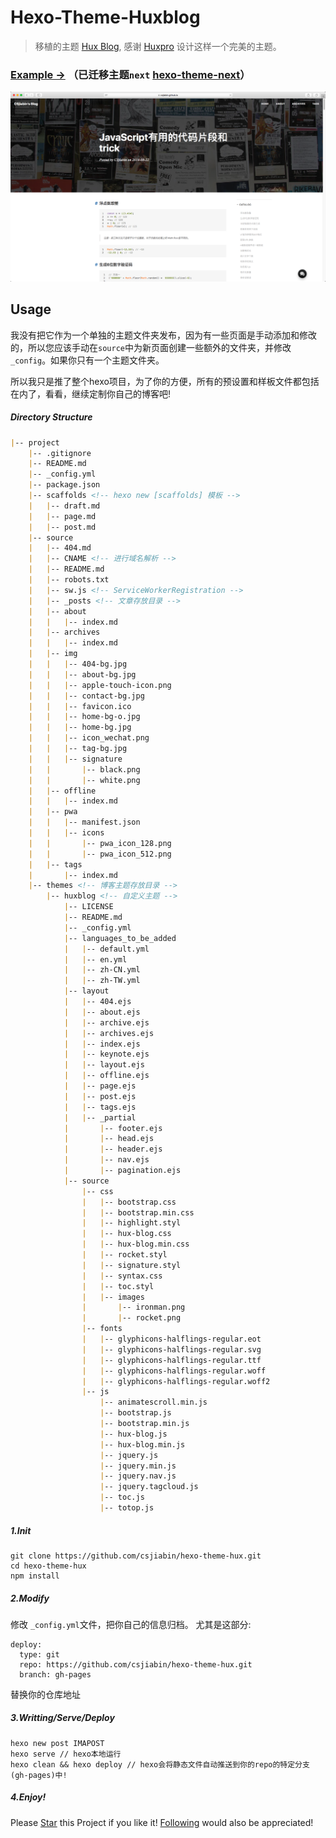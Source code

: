 # Hexo-Theme-Huxblog

> 移植的主题 [Hux Blog](https://github.com/Huxpro/huxpro.github.io), 感谢 [Huxpro](https://github.com/Huxpro) 设计这样一个完美的主题。

### [Example &rarr;](https://csjiabin.github.io/) （已迁移主题`next` [hexo-theme-next](https://github.com/csjiabin/hexo-theme-next)）


![](/screenshot/WX20180823-100155.png)

## Usage

我没有把它作为一个单独的主题文件夹发布，因为有一些页面是手动添加和修改的，所以您应该手动在`source`中为新页面创建一些额外的文件夹，并修改`_config`。如果你只有一个主题文件夹。

所以我只是推了整个hexo项目，为了你的方便，所有的预设置和样板文件都包括在内了，看看，继续定制你自己的博客吧!

##### Directory Structure
```markdown
|-- project
    |-- .gitignore
    |-- README.md
    |-- _config.yml
    |-- package.json
    |-- scaffolds <!-- hexo new [scaffolds] 模板 -->
    |   |-- draft.md
    |   |-- page.md
    |   |-- post.md
    |-- source
    |   |-- 404.md
    |   |-- CNAME <!-- 进行域名解析 -->
    |   |-- README.md
    |   |-- robots.txt
    |   |-- sw.js <!-- ServiceWorkerRegistration -->
    |   |-- _posts <!-- 文章存放目录 -->
    |   |-- about
    |   |   |-- index.md
    |   |-- archives
    |   |   |-- index.md
    |   |-- img 
    |   |   |-- 404-bg.jpg
    |   |   |-- about-bg.jpg
    |   |   |-- apple-touch-icon.png
    |   |   |-- contact-bg.jpg
    |   |   |-- favicon.ico
    |   |   |-- home-bg-o.jpg
    |   |   |-- home-bg.jpg
    |   |   |-- icon_wechat.png
    |   |   |-- tag-bg.jpg
    |   |   |-- signature
    |   |       |-- black.png
    |   |       |-- white.png
    |   |-- offline
    |   |   |-- index.md
    |   |-- pwa
    |   |   |-- manifest.json
    |   |   |-- icons
    |   |       |-- pwa_icon_128.png
    |   |       |-- pwa_icon_512.png
    |   |-- tags
    |       |-- index.md
    |-- themes <!-- 博客主题存放目录 -->
        |-- huxblog <!-- 自定义主题 -->
            |-- LICENSE
            |-- README.md
            |-- _config.yml
            |-- languages_to_be_added
            |   |-- default.yml
            |   |-- en.yml
            |   |-- zh-CN.yml
            |   |-- zh-TW.yml
            |-- layout
            |   |-- 404.ejs
            |   |-- about.ejs
            |   |-- archive.ejs
            |   |-- archives.ejs
            |   |-- index.ejs
            |   |-- keynote.ejs
            |   |-- layout.ejs
            |   |-- offline.ejs
            |   |-- page.ejs
            |   |-- post.ejs
            |   |-- tags.ejs
            |   |-- _partial
            |       |-- footer.ejs
            |       |-- head.ejs
            |       |-- header.ejs
            |       |-- nav.ejs
            |       |-- pagination.ejs
            |-- source
                |-- css
                |   |-- bootstrap.css
                |   |-- bootstrap.min.css
                |   |-- highlight.styl
                |   |-- hux-blog.css
                |   |-- hux-blog.min.css
                |   |-- rocket.styl
                |   |-- signature.styl
                |   |-- syntax.css
                |   |-- toc.styl
                |   |-- images
                |       |-- ironman.png
                |       |-- rocket.png
                |-- fonts
                |   |-- glyphicons-halflings-regular.eot
                |   |-- glyphicons-halflings-regular.svg
                |   |-- glyphicons-halflings-regular.ttf
                |   |-- glyphicons-halflings-regular.woff
                |   |-- glyphicons-halflings-regular.woff2
                |-- js
                    |-- animatescroll.min.js
                    |-- bootstrap.js
                    |-- bootstrap.min.js
                    |-- hux-blog.js
                    |-- hux-blog.min.js
                    |-- jquery.js
                    |-- jquery.min.js
                    |-- jquery.nav.js
                    |-- jquery.tagcloud.js
                    |-- toc.js
                    |-- totop.js

```
##### 1.Init

```shell
git clone https://github.com/csjiabin/hexo-theme-hux.git
cd hexo-theme-hux
npm install

```

##### 2.Modify
修改 `_config.yml`文件，把你自己的信息归档。
尤其是这部分:

```
deploy:
  type: git
  repo: https://github.com/csjiabin/hexo-theme-hux.git
  branch: gh-pages
```
替换你的仓库地址

##### 3.Writting/Serve/Deploy

```shell
hexo new post IMAPOST
hexo serve // hexo本地运行
hexo clean && hexo deploy // hexo会将静态文件自动推送到你的repo的特定分支(gh-pages)中!
```

##### 4.Enjoy! 
Please [Star](https://github.com/csjiabin/csjiabin.github.io/stargazers) this Project if you like it! [Following](https://github.com/csjiabin) would also be appreciated!
